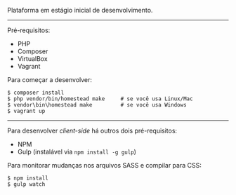 Plataforma em estágio inicial de desenvolvimento.

---

Pré-requisitos:

- PHP
- Composer
- VirtualBox
- Vagrant

Para começar a desenvolver:

```
$ composer install
$ php vendor/bin/homestead make     # se você usa Linux/Mac
$ vendor\bin\homestead make         # se você usa Windows
$ vagrant up
```

---

Para desenvolver *client-side* há outros dois pré-requisitos:

- NPM
- Gulp (instalável via `npm install -g gulp`)

Para monitorar mudanças nos arquivos SASS e compilar para CSS:

```
$ npm install
$ gulp watch
```
